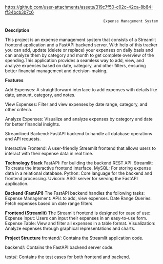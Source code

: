 

https://github.com/user-attachments/assets/319c7f50-c02c-42ca-8b84-ff34bcb3b7c6

                                                 Expense Management System
**Description**

This project is an expense management system that consists of a Streamlit frontend application and a FastAPI backend server.
With help of this tracker you can add, update (delete or replace) your expenses on daily basis and can analyze them by category and month to get complete overview of the spending.This application provides a seamless way to add, view, and analyze expenses based on date, category, and other filters, ensuring better financial management and decision-making.
	
**Features**

Add Expenses: A straightforward interface to add expenses with details like date, amount, category, and notes.

View Expenses: Filter and view expenses by date range, category, and other criteria.

Analyze Expenses: Visualize and analyze expenses by category and date for better financial insights.

Streamlined Backend: FastAPI backend to handle all database operations and API requests.

Interactive Frontend: A user-friendly Streamlit frontend that allows users to interact with their expense data in real time.

**Technology Stack**
FastAPI: For building the backend REST API.
Streamlit: To create the interactive frontend interface.
MySQL: For storing expense data in a relational database.
Python: Core language for the backend and frontend processing.
Uvicorn: ASGI server for serving the FastAPI application.

**Backend (FastAPI)**
The FastAPI backend handles the following tasks:
Expense Management: APIs to add, view expenses.
Date Range Queries: Fetch expenses based on date range filters.

**Frontend (Streamlit)**
The Streamlit frontend is designed for ease of use:
Expense Input: Users can input their expenses in an easy-to-use form.
Expense Table: View and filter all expenses in a table format.
Visualization: Analyze expenses through graphical representations and charts.

**Project Structure**
frontend/: Contains the Streamlit application code.

backend/: Contains the FastAPI backend server code.

tests/: Contains the test cases for both frontend and backend.


